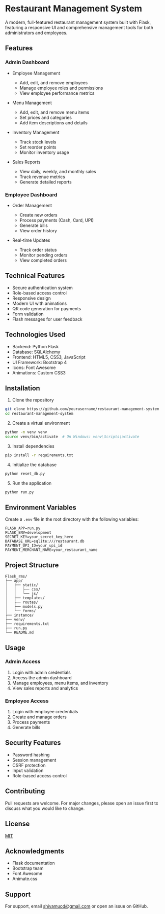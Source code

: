 # Restaurant Management System

A modern, full-featured restaurant management system built with Flask, featuring a responsive UI and comprehensive management tools for both administrators and employees.

## Features

### Admin Dashboard
- Employee Management
  - Add, edit, and remove employees
  - Manage employee roles and permissions
  - View employee performance metrics

- Menu Management
  - Add, edit, and remove menu items
  - Set prices and categories
  - Add item descriptions and details

- Inventory Management
  - Track stock levels
  - Set reorder points
  - Monitor inventory usage

- Sales Reports
  - View daily, weekly, and monthly sales
  - Track revenue metrics
  - Generate detailed reports

### Employee Dashboard
- Order Management
  - Create new orders
  - Process payments (Cash, Card, UPI)
  - Generate bills
  - View order history

- Real-time Updates
  - Track order status
  - Monitor pending orders
  - View completed orders

## Technical Features
- Secure authentication system
- Role-based access control
- Responsive design
- Modern UI with animations
- QR code generation for payments
- Form validation
- Flash messages for user feedback

## Technologies Used
- Backend: Python Flask
- Database: SQLAlchemy
- Frontend: HTML5, CSS3, JavaScript
- UI Framework: Bootstrap 4
- Icons: Font Awesome
- Animations: Custom CSS3

## Installation

1. Clone the repository
```bash
git clone https://github.com/yourusername/restaurant-management-system.git
cd restaurant-management-system
```

2. Create a virtual environment
```bash
python -m venv venv
source venv/bin/activate  # On Windows: venv\Scripts\activate
```

3. Install dependencies
```bash
pip install -r requirements.txt
```

4. Initialize the database
```bash
python reset_db.py
```

5. Run the application
```bash
python run.py
```

## Environment Variables
Create a `.env` file in the root directory with the following variables:
```
FLASK_APP=run.py
FLASK_ENV=development
SECRET_KEY=your_secret_key_here
DATABASE_URL=sqlite:///restaurant.db
PAYMENT_UPI_ID=your_upi_id
PAYMENT_MERCHANT_NAME=your_restaurant_name
```

## Project Structure
```
Flask_rms/
├── app/
│   ├── static/
│   │   ├── css/
│   │   └── js/
│   ├── templates/
│   ├── routes/
│   ├── models.py
│   └── forms/
├── instance/
├── venv/
├── requirements.txt
├── run.py
└── README.md
```

## Usage

### Admin Access
1. Login with admin credentials
2. Access the admin dashboard
3. Manage employees, menu items, and inventory
4. View sales reports and analytics

### Employee Access
1. Login with employee credentials
2. Create and manage orders
3. Process payments
4. Generate bills

## Security Features
- Password hashing
- Session management
- CSRF protection
- Input validation
- Role-based access control

## Contributing
Pull requests are welcome. For major changes, please open an issue first to discuss what you would like to change.

## License
[MIT](https://choosealicense.com/licenses/mit/)

## Acknowledgments
- Flask documentation
- Bootstrap team
- Font Awesome
- Animate.css

## Support
For support, email shivamuod@gmail.com or open an issue on GitHub. 
